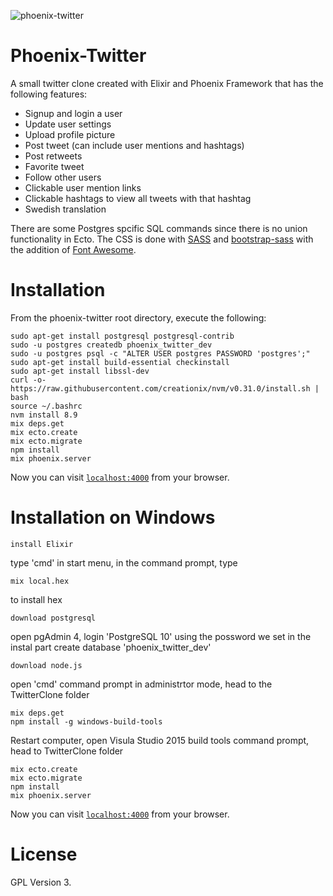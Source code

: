 ![phoenix-twitter](https://github.com/mharrys/phoenix-twitter/raw/master/scrot.png)

# Phoenix-Twitter

A small twitter clone created with Elixir and Phoenix Framework that has the
following features:

  * Signup and login a user
  * Update user settings
  * Upload profile picture
  * Post tweet (can include user mentions and hashtags)
  * Post retweets
  * Favorite tweet
  * Follow other users
  * Clickable user mention links
  * Clickable hashtags to view all tweets with that hashtag
  * Swedish translation

There are some Postgres spcific SQL commands since there is no union
functionality in Ecto. The CSS is done with [SASS](http://sass-lang.com/) and
[bootstrap-sass](https://github.com/twbs/bootstrap-sass) with the addition of
[Font Awesome](http://fontawesome.io/).

# Installation
From the phoenix-twitter root directory, execute the following:
```
sudo apt-get install postgresql postgresql-contrib
sudo -u postgres createdb phoenix_twitter_dev
sudo -u postgres psql -c "ALTER USER postgres PASSWORD 'postgres';"
sudo apt-get install build-essential checkinstall
sudo apt-get install libssl-dev
curl -o- https://raw.githubusercontent.com/creationix/nvm/v0.31.0/install.sh | bash
source ~/.bashrc
nvm install 8.9
mix deps.get
mix ecto.create
mix ecto.migrate
npm install
mix phoenix.server
```
Now you can visit [`localhost:4000`](http://localhost:4000) from your browser.

# Installation on Windows
```
install Elixir
```
type 'cmd' in start menu, in the command prompt, type 
```
mix local.hex
```
to install hex
```
download postgresql
```
open pgAdmin 4, login 'PostgreSQL 10' using the possword we set in the instal part
create database 'phoenix_twitter_dev'
```
download node.js
```

open 'cmd' command prompt in administrtor mode, head to the TwitterClone folder
```
mix deps.get
npm install -g windows-build-tools
```

Restart computer, open Visula Studio 2015 build tools command prompt, head to TwitterClone folder
```
mix ecto.create
mix ecto.migrate
npm install
mix phoenix.server
```
Now you can visit [`localhost:4000`](http://localhost:4000) from your browser.



# License

GPL Version 3.

